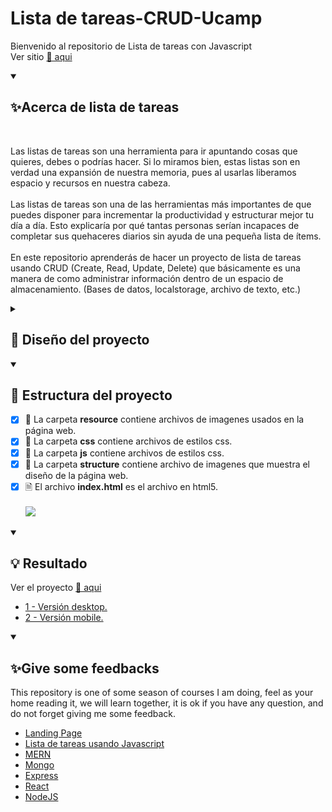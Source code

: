 # Lista de tareas-CRUD-Ucamp
Bienvenido al repositorio de Lista de tareas con Javascript
<br>
Ver sitio <a href="#">🔗 aqui</a>

<details open="">
  <summary><h2>✨Acerca de lista de tareas</h2></summary>
  <br>
<p dir="auto">
    Las listas de tareas son una herramienta para ir apuntando cosas que quieres, debes o podrías hacer. Si lo miramos bien, estas listas son en verdad una expansión de nuestra memoria, pues al usarlas liberamos espacio y recursos en nuestra cabeza.
    <br><br>
    Las listas de tareas son una de las herramientas más importantes de que puedes disponer para incrementar la productividad y estructurar mejor tu día a día. Esto explicaría por qué tantas personas serían incapaces de completar sus quehaceres diarios sin ayuda de una pequeña lista de ítems.
    <br><br>
    En este repositorio aprenderás de hacer un proyecto de lista de tareas usando CRUD (Create, Read, Update, Delete) que básicamente es una manera de como administrar información dentro de un espacio de almacenamiento. (Bases de datos, localstorage, archivo de texto, etc.)
</p>
</details>


<details close="">
  <summary><h2>📁 Diseño del proyecto</h2></summary>
  <br>
<p dir="auto"> 
    <img src="https://github.com/EdwinCruz13/Ucamp-Crud/blob/main/structure/Task%20Manager.drawio.png?raw=true" />
</p>
</details>

<details open="">
  <summary><h2>🚀 Estructura del proyecto</h2></summary>
<p dir="auto"> 

- [x] 📁 La carpeta <b>resource</b> contiene archivos de imagenes usados en la página web.
  <br>
- [x] 📁 La carpeta <b>css</b> contiene archivos de estilos css.
  <br>
- [x] 📁 La carpeta <b>js</b> contiene archivos de estilos css.
  <br>
- [x] 📁 La carpeta <b>structure</b> contiene archivo de imagenes que muestra el diseño de la página web.
  <br>
- [x] 🗎  El archivo <b>index.html</b> es el archivo en html5.
  <br><br>
  <img src="https://github.com/EdwinCruz13/Ucamp-Crud/blob/main/structure/structure.png?raw=true" />
            
</p>
</details>

<details open="">
  <summary><h2>💡 Resultado</h2></summary>
<p dir="auto"> 
  Ver el proyecto <a href="#">🔗 aqui</a>
  <br>
  <ul>
    <li><a href="https://github.com/EdwinCruz13/Ucamp-Crud/blob/main/structure/Tasks-web.png?raw=true">1 - Versión desktop.</a></li>
    <li><a href="https://github.com/EdwinCruz13/Ucamp-Crud/blob/main/structure/Tasks-mobil.png?raw=true">2 - Versión mobile.</a></li>
  </ul>        
</p>
</details>


<details open="">
  <summary><h2>✨Give some feedbacks</h2></summary>
<p dir="auto">
  This repository is one of some season of courses I am doing, feel as your home reading it, we will learn together, it is ok if you have any question, and do not forget giving me some feedback.
  </br>
  <ul>
    <li><a href="https://github.com/EdwinCruz13/LandingPage/">Landing Page</a></li>
    <li><a href="https://github.com/EdwinCruz13/Ucamp-Crud/">Lista de tareas usando Javascript</a></li>
    <li><a href="https://github.com/EdwinCruz13/MERN">MERN</a></li>
    <li><a href="#">Mongo</a></li>
    <li><a href="#">Express</a></li>
    <li><a href="#">React</a></li>
    <li><a href="https://github.com/EdwinCruz13/NodeJS-Lesson">NodeJS</a></li>
  </ul>

</p>
</details>
